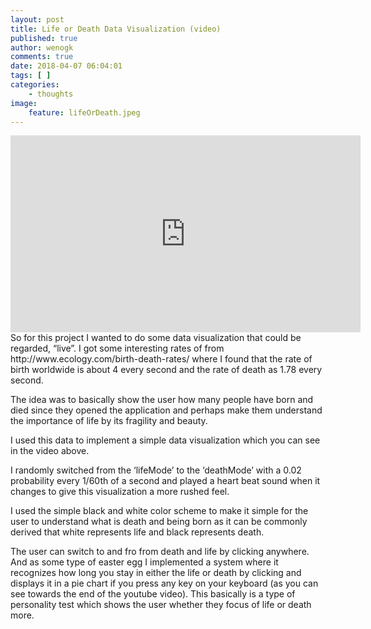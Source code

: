 ```yaml
---
layout: post
title: Life or Death Data Visualization (video)
published: true
author: wenogk
comments: true
date: 2018-04-07 06:04:01
tags: [ ]
categories:
    - thoughts
image:
    feature: lifeOrDeath.jpeg
---
```

<iframe width="560" height="315" src="https://www.youtube.com/embed/wOcuzDV05fk" frameborder="0" allowfullscreen></iframe>
So for this project I wanted to do some data visualization that could be regarded, “live”. I got some interesting rates of from http://www.ecology.com/birth-death-rates/ where I found that the rate of birth worldwide is about 4 every second and the rate of death as 1.78 every second.

The idea was to basically show the user how many people have born and died since they opened the application and perhaps make them understand the importance of life by its fragility and beauty. <!--more-->

 I used this data to implement a simple data visualization which you can see in the video above.

 I randomly switched from the ‘lifeMode’ to the ‘deathMode’ with a 0.02 probability every 1/60th of a second and played a heart beat sound when it changes to give this visualization a more rushed feel.

 I used the simple black and white color scheme to make it simple for the user to understand what is death and being born as it can be commonly derived that white represents life and black represents death.

 The user can switch to and fro from death and life by clicking anywhere. And as some type of easter egg I implemented a system where it recognizes how long you stay in either the life or death by clicking and displays it in a pie chart if you press any key on your keyboard (as you can see towards the end of the youtube video). This basically is a type of personality test which shows the user whether they focus of life or death more. &nbsp;
